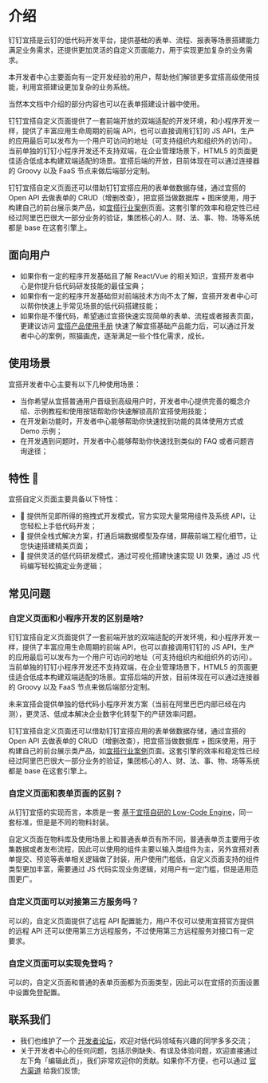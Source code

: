 # 介绍
钉钉宜搭是云钉的低代码开发平台，提供基础的表单、流程、报表等场景搭建能力满足业务需求，还提供更加灵活的自定义页面能力，用于实现更加复杂的业务需求。

本开发者中心主要面向有一定开发经验的用户，帮助他们解锁更多宜搭高级使用技能，利用宜搭建设更加复杂的业务系统。

当然本文档中介绍的部分内容也可以在表单搭建设计器中使用。

钉钉宜搭自定义页面提供了一套前端开放的双端适配的开发环境，和小程序开发一样，提供了丰富应用生命周期的前端 API，也可以直接调用钉钉的 JS API，生产的应用最后可以发布为一个用户可访问的地址（可支持组织内和组织外的访问）。当前单独的钉钉小程序开发还不支持双端，在企业管理场景下，HTML5 的页面更佳适合低成本构建双端适配的场景。宜搭后端的开放，目前体现在可以通过连接器的 Groovy 以及 FaaS 节点来做后端部分定制。

钉钉宜搭自定义页面还可以借助钉钉宜搭应用的表单做数据存储，通过宜搭的 Open API 去做表单的 CRUD（增删改查），把宜搭当做数据库 + 图床使用，用于构建自己的前台展示类产品，如[宜搭行业案例](https://www.aliwork.com/o/customer_cases)页面。这套引擎的效率和稳定性已经经过阿里巴巴很大一部分业务的验证，集团核心的人、财、法、事、物、场等系统都是 base 在这套引擎上。

## 面向用户
* 如果你有一定的程序开发基础且了解 React/Vue 的相关知识，宜搭开发者中心是你提升低代码研发技能的最佳宝典；
* 如果你有一定的程序开发基础但对前端技术方向不太了解，宜搭开发者中心可以帮你快速上手常见场景的低代码搭建技能；
* 如果你是不懂代码，希望通过宜搭快速实现简单的表单、流程或者报表页面，更建议访问 [宜搭产品使用手册](https://docs.aliwork.com/docs/yida_support/ytzzua) 快速了解宜搭基础产品能力后，可以通过开发者中心的案例，照猫画虎，逐渐满足一些个性化需求，成长。

## 使用场景
宜搭开发者中心主要有以下几种使用场景：
* 当你希望从宜搭普通用户晋级到高级用户时，开发者中心提供完善的概念介绍、示例教程和使用按钮帮助你快速解锁高阶宜搭使用技能；
* 在开发新功能时，开发者中心能够帮助你快速找到功能的具体使用方式或 Demo 示例；
* 在开发遇到问题时，开发者中心能够帮助你快速找到类似的 FAQ 或者问题咨询途径；

## 特性 🎉
宜搭自定义页面主要具备以下特性：
* 🦧 提供所见即所得的拖拽式开发模式，官方实现大量常用组件及系统 API，让您轻松上手低代码开发；
* 🦊 提供全栈式解决方案，打通后端数据模型及存储，屏蔽前端工程化细节，让您快速搭建精美页面；
* 🐯 提供灵活的低代码研发模式，通过可视化搭建快速实现 UI 效果，通过 JS 代码编写轻松搞定业务逻辑；

## 常见问题

### 自定义页面和小程序开发的区别是啥?
钉钉宜搭自定义页面提供了一套前端开放的双端适配的开发环境，和小程序开发一样，提供了丰富应用生命周期的前端 API，也可以直接调用钉钉的 JS API，生产的应用最后可以发布为一个用户可访问的地址（可支持组织内和组织外的访问）。当前单独的钉钉小程序开发还不支持双端，在企业管理场景下，HTML5 的页面更佳适合低成本构建双端适配的场景。宜搭后端的开放，目前体现在可以通过连接器的 Groovy 以及 FaaS 节点来做后端部分定制。

未来宜搭会提供单独的低代码小程序开发方案（当前在阿里巴巴内部已经在内测），更灵活、低成本解决企业数字化转型下的产研效率问题。

钉钉宜搭自定义页面还可以借助钉钉宜搭应用的表单做数据存储，通过宜搭的 Open API 去做表单的 CRUD（增删改查），把宜搭当做数据库 + 图床使用，用于构建自己的前台展示类产品，如[宜搭行业案例](https://www.aliwork.com/o/customer_cases)页面。这套引擎的效率和稳定性已经经过阿里巴巴很大一部分业务的验证，集团核心的人、财、法、事、物、场等系统都是 base 在这套引擎上。

### 自定义页面和表单页面的区别？

从钉钉宜搭的实现而言，本质是一套 [基于宜搭自研的 Low-Code Engine](https://github.com/alibaba/lowcode-engine)，同一套标准，但是是不同的物料封装。

自定义页面在物料库及使用场景上和普通表单页有所不同，普通表单页主要用于收集数据或者发布流程，因此可以使用的组件主要以输入类组件为主，另外宜搭对表单提交、预览等表单相关逻辑做了封装，用户使用门槛低，自定义页面支持的组件类型更加丰富，需要通过 JS 代码实现业务逻辑，对用户有一定门槛，但是适用范围更广。

### 自定义页面可以对接第三方服务吗？
可以的，自定义页面提供了远程 API 配置能力，用户不仅可以使用宜搭官方提供的远程 API 还可以使用第三方远程服务，不过使用第三方远程服务对接口有一定要求。

### 自定义页面可以实现免登吗？
可以的，自定义页面和普通的表单页面都为页面类型，因此可以在宜搭的页面设置中设置免登配置。

## 联系我们
* 我们也维护了一个 [开发者论坛](https://developer.aliyun.com/group/yida)，欢迎对低代码领域有兴趣的同学多多交流；
* 关于开发者中心的任何问题，包括示例缺失、有误及体验问题，欢迎直接通过左下角「编辑此页」，我们非常欢迎你的贡献。如果你不方便，也可以通过 [官方渠道](https://www.aliwork.com/o/dev_feedback) 给我们反馈;
